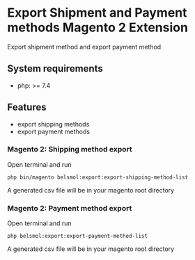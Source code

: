 # Export Shipment and Payment methods Magento 2 Extension

Export shipment method and export payment method

## System requirements
* php: >= 7.4

## Features

- export shipping methods 
- export payment methods

 
### Magento 2: Shipping method export
Open terminal and run

```
php bin/magento belsmol:export:export-shipping-method-list
```

A generated csv file will be in your magento root directory

### Magento 2: Payment method export
Open terminal and run

```
php belsmol:export:export-payment-method-list
```

A generated csv file will be in your magento root directory
